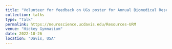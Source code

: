 ```yaml
---
title: "Volunteer for feedback on UGs poster for Annual Biomedical Research Conference for Minoritized Scientists (ABRCMS) Conference"
collection: talks
type: "Talk"
permalink: https://neuroscience.ucdavis.edu/Resources-URM
venue: "Hickey Gymnasium"
date: 2022-10-26
location: "Davis, USA"
---
```


